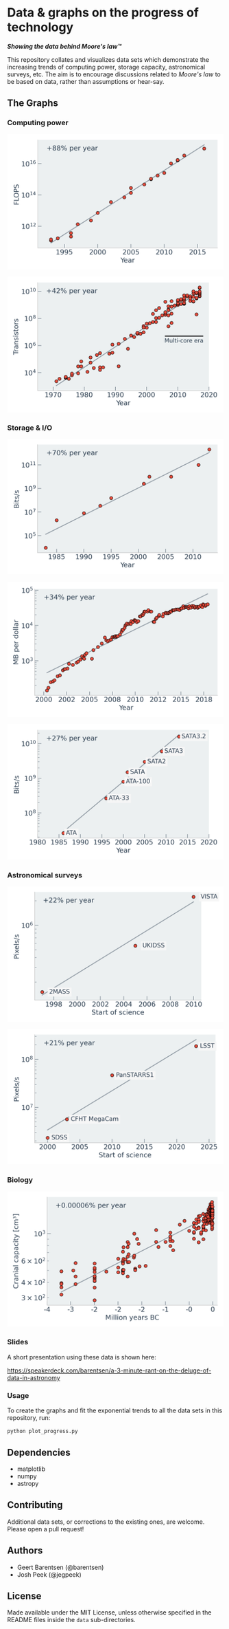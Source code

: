 Data & graphs on the progress of technology
===========================================
***Showing the data behind Moore's law™***

This repository collates and visualizes data sets which demonstrate the increasing trends of computing power, storage capacity, astronomical surveys, etc.  The aim is to encourage discussions related to *Moore's law* to be based on data, rather than assumptions or hear-say.

## The Graphs

### Computing power

![Supercomputer speeds double every 13 months](https://github.com/barentsen/tech-progress-data/blob/master/graphs/fastest-supercomputer.png)

![CPU transistor counts double every 23 months](https://raw.githubusercontent.com/barentsen/tech-progress-data/master/graphs/transistor-counts.png)

### Storage & I/O

![Internet speeds double every 16 months](https://github.com/barentsen/tech-progress-data/blob/master/graphs/research-internet-speed.png)

![Storage-per-dollar ratios double every 23 months](https://github.com/barentsen/tech-progress-data/blob/master/graphs/disk-drive-price.png)

![Storage bus speeds double every 35 months](https://github.com/barentsen/tech-progress-data/blob/master/graphs/storage-bus-speed.png)

### Astronomical surveys

![Pixel rates of near-infrared astronomy surveys double every 41 months](https://github.com/barentsen/tech-progress-data/blob/master/graphs/telescope-pixel-counts-near-infrared.png)

![Pixel rates of optical astronomical surveys double every 41 months](https://github.com/barentsen/tech-progress-data/blob/master/graphs/telescope-pixel-counts.png)

### Biology

![The cranial capacity of humans doubles every 1.5 million years](https://raw.githubusercontent.com/barentsen/tech-progress-data/master/graphs/cranial-capacity.png)


### Slides
A short presentation using these data is shown here:

https://speakerdeck.com/barentsen/a-3-minute-rant-on-the-deluge-of-data-in-astronomy

### Usage
To create the graphs and fit the exponential trends to all the data sets in this repository, run:

```
python plot_progress.py
```

## Dependencies
* matplotlib
* numpy
* astropy

## Contributing
Additional data sets, or corrections to the existing ones, are welcome. Please open a pull request!

## Authors
 * Geert Barentsen (@barentsen)
 * Josh Peek (@jegpeek)

## License
Made available under the MIT License, 
unless otherwise specified in the README files inside the `data` sub-directories.
